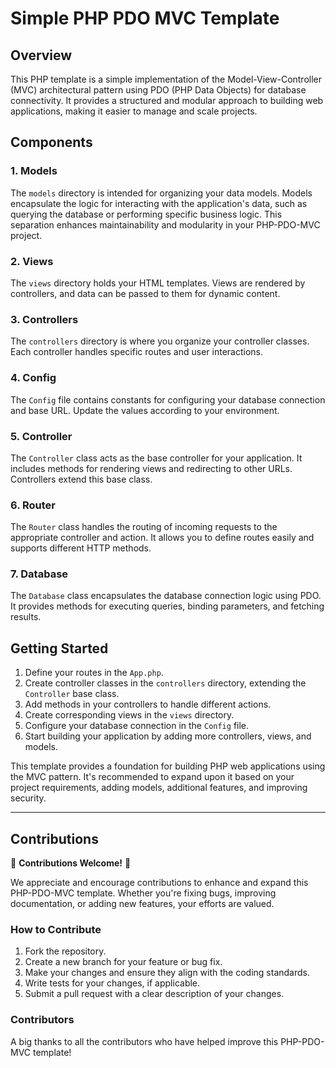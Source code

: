 # Simple PHP PDO MVC Template

## Overview

This PHP template is a simple implementation of the Model-View-Controller (MVC) architectural pattern using PDO (PHP Data Objects) for database connectivity. It provides a structured and modular approach to building web applications, making it easier to manage and scale projects.

## Components

### 1. Models

The `models` directory is intended for organizing your data models. Models encapsulate the logic for interacting with the application's data, such as querying the database or performing specific business logic. This separation enhances maintainability and modularity in your PHP-PDO-MVC project.

### 2. Views

The `views` directory holds your HTML templates. Views are rendered by controllers, and data can be passed to them for dynamic content.

### 3. Controllers

The `controllers` directory is where you organize your controller classes. Each controller handles specific routes and user interactions.

### 4. Config

The `Config` file contains constants for configuring your database connection and base URL. Update the values according to your environment.

### 5. Controller

The `Controller` class acts as the base controller for your application. It includes methods for rendering views and redirecting to other URLs. Controllers extend this base class.

### 6. Router

The `Router` class handles the routing of incoming requests to the appropriate controller and action. It allows you to define routes easily and supports different HTTP methods.

### 7. Database

The `Database` class encapsulates the database connection logic using PDO. It provides methods for executing queries, binding parameters, and fetching results.

## Getting Started

1. Define your routes in the `App.php`.
2. Create controller classes in the `controllers` directory, extending the `Controller` base class.
3. Add methods in your controllers to handle different actions.
4. Create corresponding views in the `views` directory.
5. Configure your database connection in the `Config` file.
6. Start building your application by adding more controllers, views, and models.

This template provides a foundation for building PHP web applications using the MVC pattern. It's recommended to expand upon it based on your project requirements, adding models, additional features, and improving security.

---

## Contributions

🎉 **Contributions Welcome!** 🎉

We appreciate and encourage contributions to enhance and expand this PHP-PDO-MVC template. Whether you're fixing bugs, improving documentation, or adding new features, your efforts are valued.

### How to Contribute
1. Fork the repository.
2. Create a new branch for your feature or bug fix.
3. Make your changes and ensure they align with the coding standards.
4. Write tests for your changes, if applicable.
5. Submit a pull request with a clear description of your changes.

### Contributors
A big thanks to all the contributors who have helped improve this PHP-PDO-MVC template!
